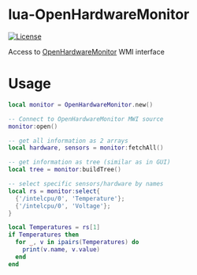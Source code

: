 # lua-OpenHardwareMonitor
[![License](http://img.shields.io/badge/Licence-MIT-brightgreen.svg)](LICENSE)

Access to [OpenHardwareMonitor](https://github.com/openhardwaremonitor/openhardwaremonitor) WMI interface



# Usage
```Lua
local monitor = OpenHardwareMonitor.new()

-- Connect to OpenHardwareMonitor MWI source
monitor:open()

-- get all information as 2 arrays
local hardware, sensors = monitor:fetchAll()

-- get information as tree (similar as in GUI)
local tree = monitor:buildTree()

-- select specific sensors/hardware by names
local rs = monitor:select{
  {'/intelcpu/0', 'Temperature'};
  {'/intelcpu/0', 'Voltage'};
}

local Temperatures = rs[1]
if Temperatures then
  for _, v in ipairs(Temperatures) do
    print(v.name, v.value)
  end
end
```

